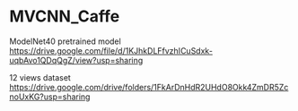 # MVCNN_Caffe

ModelNet40 pretrained model  
https://drive.google.com/file/d/1KJhkDLFfvzhICuSdxk-uqbAvo1QDqQgZ/view?usp=sharing  

12 views dataset  
https://drive.google.com/drive/folders/1FkArDnHdR2UHdO8Okk4ZmDR5ZcnoUxKG?usp=sharing    
